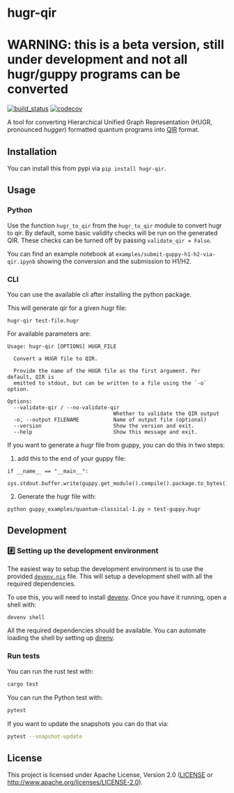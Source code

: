 # hugr-qir

# WARNING: this is a beta version, still under development and not all hugr/guppy programs can be converted

[![build_status][]](https://github.com/CQCL/hugr-qir/actions)
[![codecov][]](https://codecov.io/gh/CQCL/hugr-qir)

A tool for converting Hierarchical Unified Graph Representation (HUGR, pronounced _hugger_) formatted quantum programs into [QIR](https://github.com/qir-alliance/qir-spec) format.


## Installation

You can install this from pypi via `pip install hugr-qir`.

## Usage

### Python

Use the function `hugr_to_qir` from the `hugr_to_qir` module to convert hugr to qir. By default, some basic validity checks will be run on the generated QIR. These checks can be turned off by passing `validate_qir = False`.

You can find an example notebook at `examples/submit-guppy-h1-h2-via-qir.ipynb` showing the conversion and the submission to H1/H2.

### CLI

You can use the available cli after installing the python package.

This will generate qir for a given hugr file:

```
hugr-qir test-file.hugr
```

For available parameters are:

```
Usage: hugr-qir [OPTIONS] HUGR_FILE

  Convert a HUGR file to QIR.

  Provide the name of the HUGR file as the first argument. Per default, QIR is
  emitted to stdout, but can be written to a file using the `-o` option.

Options:
  --validate-qir / --no-validate-qir
                                  Whether to validate the QIR output
  -o, --output FILENAME           Name of output file (optional)
  --version                       Show the version and exit.
  --help                          Show this message and exit.
```

If you want to generate a hugr file from guppy, you can do this in two steps:
1. add this to the end of your guppy file:
```
if __name__ == "__main__":
    sys.stdout.buffer.write(guppy.get_module().compile().package.to_bytes())
```

2. Generate the hugr file with:
```
python guppy_examples/quantum-classical-1.py > test-guppy.hugr
```


## Development

### #️⃣ Setting up the development environment

The easiest way to setup the development environment is to use the provided
[`devenv.nix`](devenv.nix) file. This will setup a development shell with all the
required dependencies.

To use this, you will need to install [devenv](https://devenv.sh/getting-started/).
Once you have it running, open a shell with:

```bash
devenv shell
```

All the required dependencies should be available. You can automate loading the
shell by setting up [direnv](https://devenv.sh/automatic-shell-activation/).

### Run tests

You can run the rust test with:

```bash
cargo test
```

You can run the Python test with:

```bash
pytest
```

If you want to update the snapshots you can do that via:

```bash
pytest --snapshot-update
```

## License

This project is licensed under Apache License, Version 2.0 ([LICENSE][] or http://www.apache.org/licenses/LICENSE-2.0).

[build_status]: https://github.com/CQCL/hugr-qir/actions/workflows/ci-py.yml/badge.svg?branch=main
[codecov]: https://img.shields.io/codecov/c/gh/CQCL/hugr-qir?logo=codecov
[LICENSE]: https://github.com/CQCL/hugr-qir/blob/main/LICENCE
